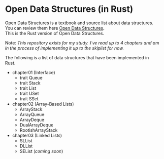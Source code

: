# Open Data Structures (in Rust)

Open Data Structures is a textbook and source list about data structures. You can review them here [Open Data Structures](https://opendatastructures.org/).  
This is the Rust version of Open Data Structures. 

Note: *This repository exists for my study. I've read up to 4 chapters and am in the process of implementing it up to the skiplist for now.*

The following is a list of data structures that have been implemented in Rust.

* chapter01 (Interface)
    * trait Queue
    * trait Stack
    * trait List
    * trait USet
    * trait SSet
* chapter02 (Array-Based Lists)
    * ArrayStack
    * ArrayQueue
    * ArrayDeque
    * DualArrayDeque
    * RootishArrayStack
* chapter03 (Linked Lists)
    * SLList
    * DLList
    * SEList (*coming soon*)